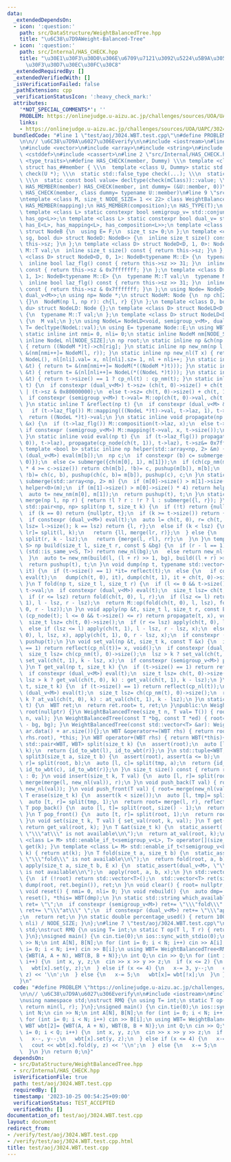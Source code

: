 ```yaml
---
data:
  _extendedDependsOn:
  - icon: ':question:'
    path: src/DataStructure/WeightBalancedTree.hpp
    title: "\u6C38\u7D9AWeight-Balanced-Tree"
  - icon: ':question:'
    path: src/Internal/HAS_CHECK.hpp
    title: "\u30E1\u30F3\u30D0\u306E\u6709\u7121\u3092\u5224\u5B9A\u3059\u308B\u30C6\
      \u30F3\u30D7\u30EC\u30FC\u30C8"
  _extendedRequiredBy: []
  _extendedVerifiedWith: []
  _isVerificationFailed: false
  _pathExtension: cpp
  _verificationStatusIcon: ':heavy_check_mark:'
  attributes:
    '*NOT_SPECIAL_COMMENTS*': ''
    PROBLEM: https://onlinejudge.u-aizu.ac.jp/challenges/sources/UOA/UAPC/3024
    links:
    - https://onlinejudge.u-aizu.ac.jp/challenges/sources/UOA/UAPC/3024
  bundledCode: "#line 1 \"test/aoj/3024.WBT.test.cpp\"\n#define PROBLEM \"https://onlinejudge.u-aizu.ac.jp/challenges/sources/UOA/UAPC/3024\"\
    \n\n// \u6C38\u7D9A\u6027\u306Everify\n\n#include <iostream>\n#line 2 \"src/DataStructure/WeightBalancedTree.hpp\"\
    \n#include <vector>\n#include <array>\n#include <string>\n#include <tuple>\n#include\
    \ <cstddef>\n#include <cassert>\n#line 2 \"src/Internal/HAS_CHECK.hpp\"\n#include\
    \ <type_traits>\n#define HAS_CHECK(member, Dummy) \\\n template <class tClass>\
    \ struct has_##member { \\\n  template <class U, Dummy> static std::true_type\
    \ check(U *); \\\n  static std::false_type check(...); \\\n  static tClass *mClass;\
    \ \\\n  static const bool value= decltype(check(mClass))::value; \\\n };\n#define\
    \ HAS_MEMBER(member) HAS_CHECK(member, int dummy= (&U::member, 0))\n#define HAS_TYPE(member)\
    \ HAS_CHECK(member, class dummy= typename U::member)\n#line 9 \"src/DataStructure/WeightBalancedTree.hpp\"\
    \ntemplate <class M, size_t NODE_SIZE= 1 << 22> class WeightBalancedTree {\n HAS_MEMBER(op);\n\
    \ HAS_MEMBER(mapping);\n HAS_MEMBER(composition);\n HAS_TYPE(T);\n HAS_TYPE(E);\n\
    \ template <class L> static constexpr bool semigroup_v= std::conjunction_v<has_T<L>,\
    \ has_op<L>>;\n template <class L> static constexpr bool dual_v= std::conjunction_v<has_T<L>,\
    \ has_E<L>, has_mapping<L>, has_composition<L>>;\n template <class F= std::nullptr_t>\
    \ struct NodeB {\n  using E= F;\n  size_t sz= 0;\n };\n template <class D, bool\
    \ sg, bool du> struct NodeD: NodeB<> {\n  inline size_t size() const { return\
    \ this->sz; }\n };\n template <class D> struct NodeD<D, 1, 0>: NodeB<> {\n  typename\
    \ M::T val;\n  inline size_t size() const { return this->sz; }\n };\n template\
    \ <class D> struct NodeD<D, 0, 1>: NodeB<typename M::E> {\n  typename M::E laz;\n\
    \  inline bool laz_flg() const { return this->sz >> 31; }\n  inline size_t size()\
    \ const { return this->sz & 0x7fffffff; }\n };\n template <class D> struct NodeD<D,\
    \ 1, 1>: NodeB<typename M::E> {\n  typename M::T val;\n  typename M::E laz;\n\
    \  inline bool laz_flg() const { return this->sz >> 31; }\n  inline size_t size()\
    \ const { return this->sz & 0x7fffffff; }\n };\n using Node= NodeD<void, semigroup_v<M>,\
    \ dual_v<M>>;\n using np= Node *;\n struct NodeM: Node {\n  np ch[2];\n  NodeM()\
    \ {}\n  NodeM(np l, np r): ch{l, r} {}\n };\n template <class D, bool sg, bool\
    \ du> struct NodeLD: Node {};\n template <class D> struct NodeLD<D, 0, 1>: Node\
    \ {\n  typename M::T val;\n };\n template <class D> struct NodeLD<D, 0, 0>: Node\
    \ {\n  M val;\n };\n using NodeL= NodeLD<void, semigroup_v<M>, dual_v<M>>;\n using\
    \ T= decltype(NodeL::val);\n using E= typename Node::E;\n using WBT= WeightBalancedTree;\n\
    \ static inline int nmi= 0, nli= 0;\n static inline NodeM nm[NODE_SIZE];\n static\
    \ inline NodeL nl[NODE_SIZE];\n np root;\n static inline np &ch(np t, bool rig)\
    \ { return ((NodeM *)t)->ch[rig]; }\n static inline np new_nm(np l, np r) { return\
    \ &(nm[nmi++]= NodeM(l, r)); }\n static inline np new_nl(T x) { return nl[nli]=\
    \ NodeL(), nl[nli].val= x, nl[nli].sz= 1, nl + nli++; }\n static inline np cp_nm(np\
    \ &t) { return t= &(nm[nmi++]= NodeM(*((NodeM *)t))); }\n static inline np cp_nl(np\
    \ &t) { return t= &(nl[nli++]= NodeL(*((NodeL *)t))); }\n static inline np cp_node(np\
    \ &t) { return t->size() == 1 ? cp_nl(t) : cp_nm(t); }\n static inline void pushup(np\
    \ t) {\n  if constexpr (dual_v<M>) t->sz= (ch(t, 0)->size() + ch(t, 1)->size())\
    \ | (t->sz & 0x80000000);\n  else t->sz= ch(t, 0)->size() + ch(t, 1)->size();\n\
    \  if constexpr (semigroup_v<M>) t->val= M::op(ch(t, 0)->val, ch(t, 1)->val);\n\
    \ }\n static inline T &reflect(np t) {\n  if constexpr (dual_v<M> && !semigroup_v<M>)\n\
    \   if (t->laz_flg()) M::mapping(((NodeL *)t)->val, t->laz, 1), t->sz&= 0x7fffffff;\n\
    \  return ((NodeL *)t)->val;\n }\n static inline void propagate(np t, const E\
    \ &x) {\n  if (t->laz_flg()) M::composition(t->laz, x);\n  else t->laz= x;\n \
    \ if constexpr (semigroup_v<M>) M::mapping(t->val, x, t->size());\n  t->sz|= 0x80000000;\n\
    \ }\n static inline void eval(np t) {\n  if (t->laz_flg()) propagate(cp_node(ch(t,\
    \ 0)), t->laz), propagate(cp_node(ch(t, 1)), t->laz), t->sz&= 0x7fffffff;\n }\n\
    \ template <bool b> static inline np helper(std::array<np, 2> &m) {\n  if constexpr\
    \ (dual_v<M>) eval(m[b]);\n  np c;\n  if constexpr (b) c= submerge({m[0], ch(m[1],\
    \ 0)});\n  else c= submerge({ch(m[0], 1), m[1]});\n  if (ch(cp_nm(m[b]), b)->size()\
    \ * 4 >= c->size()) return ch(m[b], !b)= c, pushup(m[b]), m[b];\n  return ch(m[b],\
    \ !b)= ch(c, b), pushup(ch(c, b)= m[b]), pushup(c), c;\n }\n static inline np\
    \ submerge(std::array<np, 2> m) {\n  if (m[0]->size() > m[1]->size() * 4) return\
    \ helper<0>(m);\n  if (m[1]->size() > m[0]->size() * 4) return helper<1>(m);\n\
    \  auto t= new_nm(m[0], m[1]);\n  return pushup(t), t;\n }\n static inline np\
    \ merge(np l, np r) { return !l ? r : !r ? l : submerge({l, r}); }\n static inline\
    \ std::pair<np, np> split(np t, size_t k) {\n  if (!t) return {nullptr, nullptr};\n\
    \  if (k == 0) return {nullptr, t};\n  if (k >= t->size()) return {t, nullptr};\n\
    \  if constexpr (dual_v<M>) eval(t);\n  auto l= ch(t, 0), r= ch(t, 1);\n  if (size_t\
    \ lsz= l->size(); k == lsz) return {l, r};\n  else if (k < lsz) {\n   auto [ll,\
    \ lr]= split(l, k);\n   return {ll, merge(lr, r)};\n  } else {\n   auto [rl, rr]=\
    \ split(r, k - lsz);\n   return {merge(l, rl), rr};\n  }\n }\n template <class\
    \ S> np build(size_t l, size_t r, const S &bg) {\n  if (r - l == 1) {\n   if constexpr\
    \ (std::is_same_v<S, T>) return new_nl(bg);\n   else return new_nl(*(bg + l));\n\
    \  }\n  auto t= new_nm(build(l, (l + r) >> 1, bg), build((l + r) >> 1, r, bg));\n\
    \  return pushup(t), t;\n }\n void dump(np t, typename std::vector<T>::iterator\
    \ it) {\n  if (t->size() == 1) *it= reflect(t);\n  else {\n   if constexpr (dual_v<M>)\
    \ eval(t);\n   dump(ch(t, 0), it), dump(ch(t, 1), it + ch(t, 0)->size());\n  }\n\
    \ }\n T fold(np t, size_t l, size_t r) {\n  if (l <= 0 && t->size() <= r) return\
    \ t->val;\n  if constexpr (dual_v<M>) eval(t);\n  size_t lsz= ch(t, 0)->size();\n\
    \  if (r <= lsz) return fold(ch(t, 0), l, r);\n  if (lsz <= l) return fold(ch(t,\
    \ 1), l - lsz, r - lsz);\n  return M::op(fold(ch(t, 0), l, lsz), fold(ch(t, 1),\
    \ 0, r - lsz));\n }\n void apply(np &t, size_t l, size_t r, const E &x) {\n  if\
    \ (cp_node(t); l <= 0 && t->size() <= r) return propagate(t, x), void();\n  eval(t);\n\
    \  size_t lsz= ch(t, 0)->size();\n  if (r <= lsz) apply(ch(t, 0), l, r, x);\n\
    \  else if (lsz <= l) apply(ch(t, 1), l - lsz, r - lsz, x);\n  else apply(ch(t,\
    \ 0), l, lsz, x), apply(ch(t, 1), 0, r - lsz, x);\n  if constexpr (semigroup_v<M>)\
    \ pushup(t);\n }\n void set_val(np &t, size_t k, const T &x) {\n  if (t->size()\
    \ == 1) return reflect(cp_nl(t))= x, void();\n  if constexpr (dual_v<M>) eval(t);\n\
    \  size_t lsz= ch(cp_nm(t), 0)->size();\n  lsz > k ? set_val(ch(t, 0), k, x) :\
    \ set_val(ch(t, 1), k - lsz, x);\n  if constexpr (semigroup_v<M>) pushup(t);\n\
    \ }\n T get_val(np t, size_t k) {\n  if (t->size() == 1) return reflect(t);\n\
    \  if constexpr (dual_v<M>) eval(t);\n  size_t lsz= ch(t, 0)->size();\n  return\
    \ lsz > k ? get_val(ch(t, 0), k) : get_val(ch(t, 1), k - lsz);\n }\n T &at_val(np\
    \ t, size_t k) {\n  if (t->size() == 1) return reflect(cp_nl(t));\n  if constexpr\
    \ (dual_v<M>) eval(t);\n  size_t lsz= ch(cp_nm(t), 0)->size();\n  return lsz >\
    \ k ? at_val(ch(t, 0), k) : at_val(ch(t, 1), k - lsz);\n }\n static WBT id_to_wbt(np\
    \ t) {\n  WBT ret;\n  return ret.root= t, ret;\n }\npublic:\n WeightBalancedTree():\
    \ root(nullptr) {}\n WeightBalancedTree(size_t n, T val= T()) { root= build(0,\
    \ n, val); }\n WeightBalancedTree(const T *bg, const T *ed) { root= build(0, ed\
    \ - bg, bg); }\n WeightBalancedTree(const std::vector<T> &ar): WeightBalancedTree(ar.data(),\
    \ ar.data() + ar.size()){};\n WBT &operator+=(WBT rhs) { return root= merge(root,\
    \ rhs.root), *this; }\n WBT operator+(WBT rhs) { return WBT(*this)+= rhs; }\n\
    \ std::pair<WBT, WBT> split(size_t k) {\n  assert(root);\n  auto [l, r]= split(root,\
    \ k);\n  return {id_to_wbt(l), id_to_wbt(r)};\n }\n std::tuple<WBT, WBT, WBT>\
    \ split3(size_t a, size_t b) {\n  assert(root), assert(a <= b);\n  auto [tmp,\
    \ r]= split(root, b);\n  auto [l, c]= split(tmp, a);\n  return {id_to_wbt(l),\
    \ id_to_wbt(c), id_to_wbt(r)};\n }\n size_t size() const { return root ? root->size()\
    \ : 0; }\n void insert(size_t k, T val) {\n  auto [l, r]= split(root, k);\n  root=\
    \ merge(merge(l, new_nl(val)), r);\n }\n void push_back(T val) { root= merge(root,\
    \ new_nl(val)); }\n void push_front(T val) { root= merge(new_nl(val), root); }\n\
    \ T erase(size_t k) {\n  assert(k < size());\n  auto [l, tmp]= split(root, k);\n\
    \  auto [t, r]= split(tmp, 1);\n  return root= merge(l, r), reflect(t);\n }\n\
    \ T pop_back() {\n  auto [l, t]= split(root, size() - 1);\n  return root= l, reflect(t);\n\
    \ }\n T pop_front() {\n  auto [t, r]= split(root, 1);\n  return root= r, reflect(t);\n\
    \ }\n void set(size_t k, T val) { set_val(root, k, val); }\n T get(size_t k) {\
    \ return get_val(root, k); }\n T &at(size_t k) {\n  static_assert(!semigroup_v<M>,\
    \ \"\\\"at\\\" is not available\\n\");\n  return at_val(root, k);\n }\n template\
    \ <class L= M> std::enable_if_t<semigroup_v<L>, T> operator[](size_t k) { return\
    \ get(k); }\n template <class L= M> std::enable_if_t<!semigroup_v<L>, T> &operator[](size_t\
    \ k) { return at(k); }\n T fold(size_t a, size_t b) {\n  static_assert(semigroup_v<M>,\
    \ \"\\\"fold\\\" is not available\\n\");\n  return fold(root, a, b);\n }\n void\
    \ apply(size_t a, size_t b, E x) {\n  static_assert(dual_v<M>, \"\\\"apply\\\"\
    \ is not available\\n\");\n  apply(root, a, b, x);\n }\n std::vector<T> dump()\
    \ {\n  if (!root) return std::vector<T>();\n  std::vector<T> ret(size());\n  return\
    \ dump(root, ret.begin()), ret;\n }\n void clear() { root= nullptr; }\n static\
    \ void reset() { nmi= 0, nli= 0; }\n void rebuild() {\n  auto dmp= dump();\n \
    \ reset(), *this= WBT(dmp);\n }\n static std::string which_available() {\n  std::string\
    \ ret= \"\";\n  if constexpr (semigroup_v<M>) ret+= \"\\\"fold\\\" \";\n  else\
    \ ret+= \"\\\"at\\\" \";\n  if constexpr (dual_v<M>) ret+= \"\\\"apply\\\" \"\
    ;\n  return ret;\n }\n static double percentage_used() { return 100. * std::max(nmi,\
    \ nli) / NODE_SIZE; }\n};\n#line 7 \"test/aoj/3024.WBT.test.cpp\"\nusing namespace\
    \ std;\nstruct RMQ {\n using T= int;\n static T op(T l, T r) { return min(l, r);\
    \ }\n};\nsigned main() {\n cin.tie(0);\n ios::sync_with_stdio(0);\n int N;\n cin\
    \ >> N;\n int A[N], B[N];\n for (int i= 0; i < N; i++) cin >> A[i];\n for (int\
    \ i= 0; i < N; i++) cin >> B[i];\n using WBT= WeightBalancedTree<RMQ>;\n WBT wbt[2]=\
    \ {WBT(A, A + N), WBT(B, B + N)};\n int Q;\n cin >> Q;\n for (int i= 0; i < Q;\
    \ i++) {\n  int x, y, z;\n  cin >> x >> y >> z;\n  if (x <= 2) {\n   x--, y--;\n\
    \   wbt[x].set(y, z);\n  } else if (x <= 4) {\n   x-= 3, y--;\n   cout << wbt[x].fold(y,\
    \ z) << '\\n';\n  } else {\n   x-= 5;\n   wbt[x]= wbt[!x];\n  }\n }\n return 0;\n\
    }\n"
  code: "#define PROBLEM \"https://onlinejudge.u-aizu.ac.jp/challenges/sources/UOA/UAPC/3024\"\
    \n\n// \u6C38\u7D9A\u6027\u306Everify\n\n#include <iostream>\n#include \"src/DataStructure/WeightBalancedTree.hpp\"\
    \nusing namespace std;\nstruct RMQ {\n using T= int;\n static T op(T l, T r) {\
    \ return min(l, r); }\n};\nsigned main() {\n cin.tie(0);\n ios::sync_with_stdio(0);\n\
    \ int N;\n cin >> N;\n int A[N], B[N];\n for (int i= 0; i < N; i++) cin >> A[i];\n\
    \ for (int i= 0; i < N; i++) cin >> B[i];\n using WBT= WeightBalancedTree<RMQ>;\n\
    \ WBT wbt[2]= {WBT(A, A + N), WBT(B, B + N)};\n int Q;\n cin >> Q;\n for (int\
    \ i= 0; i < Q; i++) {\n  int x, y, z;\n  cin >> x >> y >> z;\n  if (x <= 2) {\n\
    \   x--, y--;\n   wbt[x].set(y, z);\n  } else if (x <= 4) {\n   x-= 3, y--;\n\
    \   cout << wbt[x].fold(y, z) << '\\n';\n  } else {\n   x-= 5;\n   wbt[x]= wbt[!x];\n\
    \  }\n }\n return 0;\n}"
  dependsOn:
  - src/DataStructure/WeightBalancedTree.hpp
  - src/Internal/HAS_CHECK.hpp
  isVerificationFile: true
  path: test/aoj/3024.WBT.test.cpp
  requiredBy: []
  timestamp: '2023-10-25 00:54:25+09:00'
  verificationStatus: TEST_ACCEPTED
  verifiedWith: []
documentation_of: test/aoj/3024.WBT.test.cpp
layout: document
redirect_from:
- /verify/test/aoj/3024.WBT.test.cpp
- /verify/test/aoj/3024.WBT.test.cpp.html
title: test/aoj/3024.WBT.test.cpp
---
```


